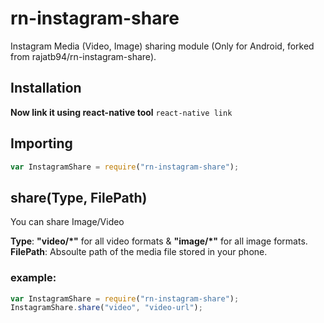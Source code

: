 # rn-instagram-share
Instagram Media (Video, Image) sharing module (Only for Android, forked from rajatb94/rn-instagram-share).

## Installation

**Now link it using react-native tool**
```react-native link```

## Importing
```js
var InstagramShare = require("rn-instagram-share");
```


## share(Type, FilePath)
You can share Image/Video

**Type**: **"video/\*"** for all video formats & **"image/\*"** for all image formats.
**FilePath**: Absoulte path of the media file stored in your phone.

### example:

```js
var InstagramShare = require("rn-instagram-share");
InstagramShare.share("video", "video-url");
```

